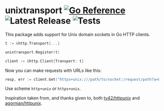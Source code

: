 # unixtransport [![Go Reference](https://pkg.go.dev/badge/github.com/peterbourgon/unixtransport.svg)](https://pkg.go.dev/github.com/peterbourgon/unixtransport) ![Latest Release](https://img.shields.io/github/v/release/peterbourgon/unixtransport?style=flat-square) ![Tests](https://github.com/peterbourgon/unixtransport/actions/workflows/test.yaml/badge.svg?branch=main)

This package adds support for Unix domain sockets in Go HTTP clients.

```go
t := &http.Transport{...}

unixtransport.Register(t)

client := &http.Client{Transport: t}
```

Now you can make requests with URLs like this:

```go
resp, err := client.Get("https+unix:///path/to/socket:/request/path?a=b")
```

Use scheme `http+unix` or `https+unix`.

Inspiration taken from, and thanks given to, both
[tv42/httpunix](https://github.com/tv42/httpunix) and
[agorman/httpunix](https://github.com/agorman/httpunix).
